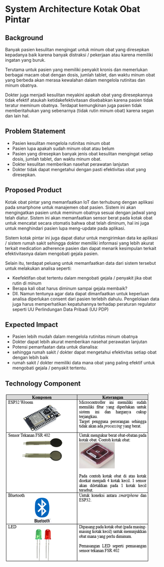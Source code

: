 # System Architecture Kotak Obat Pintar
## Background
Banyak pasien kesulitan mengingat untuk minum obat yang diresepkan kepadanya baik karena banyak distraksi / pekerjaan atau karena memiliki ingatan yang buruk.

Terutama untuk pasien yang memiliki penyakit kronis dan memerlukan berbagai macam obat dengan dosis, jumlah tablet, dan waktu minum obat yang berbeda akan merasa kewalahan dalam  mengelola rutinitas dan minum obatnya.

Dokter juga menjadi kesulitan meyakini apakah obat yang diresepkannya tidak efektif ataukah ketidakefektivitasan disebabkan karena pasien tidak teratur meminum obatnya. Terdapat kemungkinan juga pasien tidak memberitahukan yang sebenarnya (tidak rutin minum obat) karena segan dan lain hal.

## Problem Statement
*	Pasien kesulitan mengelola rutinitas minum obat
*	Pasien lupa apakah sudah minum obat atau belum
*	Pasien yang diresepkan banyak jenis obat kesulitan mengingat setiap dosis, jumlah tablet, dan waktu minum obat.
*	Dokter kesulitan memberikan nasehat perawatan lanjutan 
*	Dokter tidak dapat mengetahui dengan pasti efektivitas obat yang diresepkan.

## Proposed Product
Kotak obat pintar yang memanfaatkan IoT dan terhubung dengan aplikasi pada smartphone untuk manajemen obat pasien. Sistem ini akan mengingatkan pasien untuk meminum obatnya sesuai dengan jadwal yang telah diatur. Sistem ini akan memanfaatkan sensor berat pada kotak obat untuk mencatat secara otomatis bahwa obat telah diminum, hal ini juga untuk menghindari pasien lupa meng-update pada aplikasi.

Sistem kotak pintar ini juga dapat diatur untuk mengirimkan data ke aplikasi / sistem rumah sakit sehingga dokter memiliki informasi yang lebih akurat terkait medication adherence pasien dan dapat menarik kesimpulan terkait efektivitasnya dalam mengobati gejala pasien. 

Selain itu, terdapat peluang untuk memanfaatkan data dari sistem tersebut untuk melakukan analisa seperti:
*	Keefektifan obat tertentu dalam mengobati gejala / penyakit jika obat rutin di minum
*	Berapa kali obat harus diminum sampai gejala membaik?
*	Dll.
Namun tentunya agar data dapat dimanfaatkan untuk keperluan analisa diperlukan consent dari pasien terlebih dahulu. Pengelolaan data juga harus memperhatikan kepatuhannya terhadap peraturan regulator seperti UU Perlindungan Data Pribadi (UU PDP)

## Expected Impact
*	Pasien lebih mudah dalam mengelola rutinitas minum obatnya
*	Dokter dapat lebih akurat memberikan nasehat perawatan lanjutan
*	Potensi pemanfaatan data untuk dianalisa:
  * sehingga rumah sakit / dokter dapat mengetahui efektivitas setiap obat dengan lebih baik
  * rumah sakit / dokter memiliki data mana obat yang paling efektif untuk mengobati gejala / penyakit tertentu.

## Technology Component 
![Pic 1](Images/01_Tech_Comp.png)
